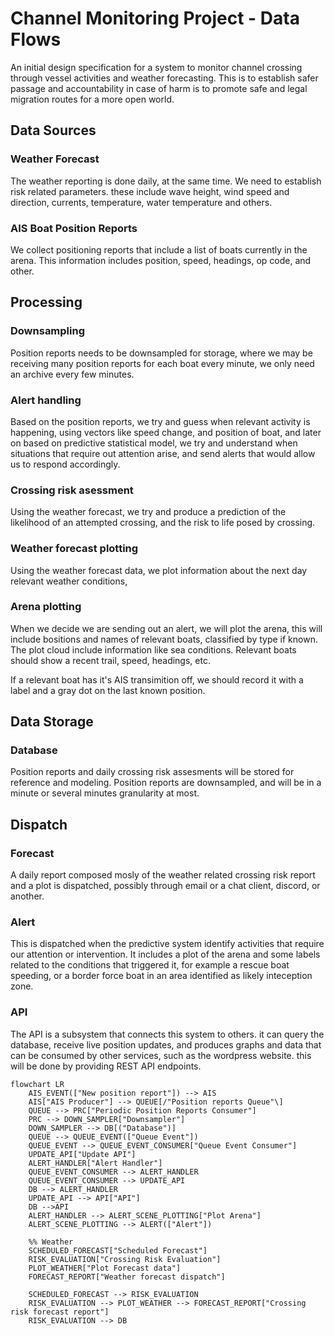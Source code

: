 # Channel Monitoring Project - Data Flows 

An initial design specification for a system to monitor channel crossing through vessel activities and weather forecasting. This is to establish safer passage and accountability in case of harm is to promote safe and legal migration routes for a more open world.

## Data Sources

### Weather Forecast
The weather reporting is done daily, at the same time.
We need to establish risk related parameters. these include wave height, wind speed and direction, currents, temperature, water temperature and others.

### AIS Boat Position Reports
We collect positioning reports that include a list of boats currently in the arena. This information includes position, speed, headings, op code, and other.


## Processing

### Downsampling
Position reports needs to be downsampled for storage, where we may be receiving many position reports for each boat every minute, we only need an archive every few minutes.

### Alert handling
Based on the position reports, we try and guess when relevant activity is happening, using vectors like speed change, and position of boat, and later on based on predictive statistical model, we try and understand when situations that require out attention arise, and send alerts that would allow us to respond accordingly. 

### Crossing risk asessment
Using the weather forecast, we try and produce a prediction of the likelihood of an attempted crossing, and the risk to life posed by crossing.

### Weather forecast plotting
Using the weather forecast data, we plot information about the next day relevant weather conditions, 

### Arena plotting
When we decide we are sending out an alert, we will plot the arena, this will include bositions and names of relevant boats, classified by type if known. The plot cloud include information like sea conditions. Relevant boats should show a recent trail, speed, headings, etc.

If a relevant boat has it's AIS transimition off, we should record it with a label and a gray dot on the last known position.

## Data Storage

### Database
Position reports and daily crossing risk assesments will be stored for reference and modeling. Position reports are downsampled, and will be in a minute or several minutes granularity at most.

## Dispatch
### Forecast
A daily report composed mosly of the weather related crossing risk report and a plot is dispatched, possibly through email or a chat client, discord, or another.

### Alert
This is dispatched when the predictive system identify activities that require our attention or intervention. It includes a plot of the arena and some labels related to the conditions that triggered it, for example a rescue boat speeding, or a border force boat in an area identified as likely inteception zone.

### API
The API is a subsystem that connects this system to others. it can query the database, receive live position updates, and produces graphs and data that can be consumed by other services, such as the wordpress website. this will be done by providing REST API endpoints.

``` mermaid
flowchart LR
    AIS_EVENT(["New position report"]) --> AIS
    AIS["AIS Producer"] --> QUEUE[/"Position reports Queue"\]
    QUEUE --> PRC["Periodic Position Reports Consumer"]
    PRC --> DOWN_SAMPLER["Downsampler"]
    DOWN_SAMPLER --> DB[("Database")]
    QUEUE --> QUEUE_EVENT(["Queue Event"])
    QUEUE_EVENT --> QUEUE_EVENT_CONSUMER["Queue Event Consumer"]
    UPDATE_API["Update API"]
    ALERT_HANDLER["Alert Handler"]
    QUEUE_EVENT_CONSUMER --> ALERT_HANDLER
    QUEUE_EVENT_CONSUMER --> UPDATE_API
    DB --> ALERT_HANDLER
    UPDATE_API --> API["API"]
    DB -->API
    ALERT_HANDLER --> ALERT_SCENE_PLOTTING["Plot Arena"]
    ALERT_SCENE_PLOTTING --> ALERT(["Alert"])

    %% Weather
    SCHEDULED_FORECAST["Scheduled Forecast"]
    RISK_EVALUATION["Crossing Risk Evaluation"]
    PLOT_WEATHER["Plot Forecast data"]
    FORECAST_REPORT["Weather forecast dispatch"]

    SCHEDULED_FORECAST --> RISK_EVALUATION
    RISK_EVALUATION --> PLOT_WEATHER --> FORECAST_REPORT["Crossing risk forecast report"]
    RISK_EVALUATION --> DB
```

